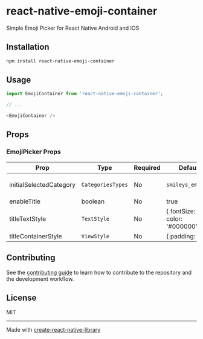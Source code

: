 # react-native-emoji-container

Simple Emoji Picker for React Native Android and IOS

## Installation

```sh
npm install react-native-emoji-container
```

## Usage

```js
import EmojiContainer from 'react-native-emoji-container';

// ...

<EmojiContainer />
```

## Props

### EmojiPicker Props

| Prop               | Type    | Required | Default   | Description |
| ----------------- | ------- | -------- | --------- | --------- |
| initialSelectedCategory | `CategoriesTypes`  | No | `smileys_emotion` | Initial Emoji Category refere `CategoriesTypes`
| enableTitle | boolean  | No | true |
| titleTextStyle | `TextStyle`  | No | { fontSize: 16, color: '#000000' } |
| titleContainerStyle| `ViewStyle` | No | { padding: 10 } |

## Contributing

See the [contributing guide](CONTRIBUTING.md) to learn how to contribute to the repository and the development workflow.

## License

MIT

---

Made with [create-react-native-library](https://github.com/callstack/react-native-builder-bob)
